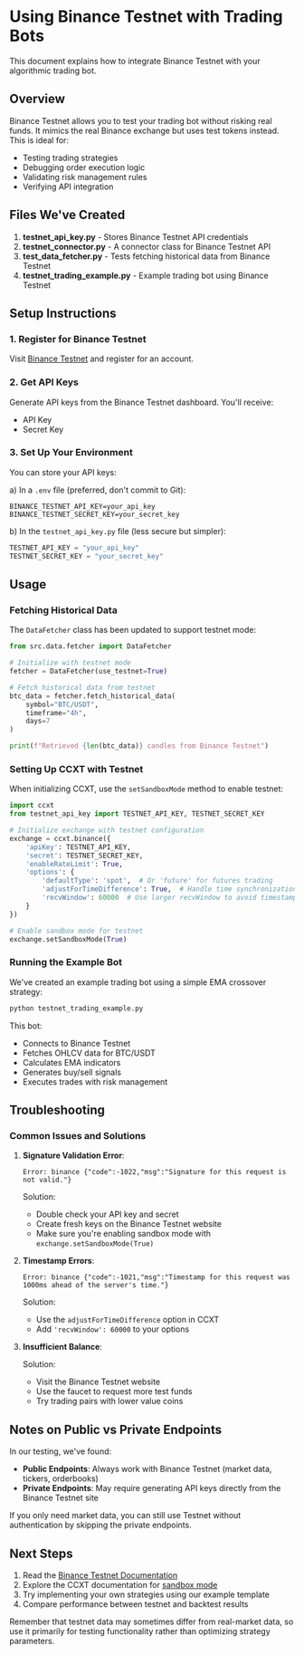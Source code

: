 # Using Binance Testnet with Trading Bots

This document explains how to integrate Binance Testnet with your algorithmic trading bot.

## Overview

Binance Testnet allows you to test your trading bot without risking real funds. It mimics the real Binance exchange but uses test tokens instead. This is ideal for:

- Testing trading strategies
- Debugging order execution logic
- Validating risk management rules
- Verifying API integration

## Files We've Created

1. **testnet_api_key.py** - Stores Binance Testnet API credentials
2. **testnet_connector.py** - A connector class for Binance Testnet API
3. **test_data_fetcher.py** - Tests fetching historical data from Binance Testnet
4. **testnet_trading_example.py** - Example trading bot using Binance Testnet

## Setup Instructions

### 1. Register for Binance Testnet

Visit [Binance Testnet](https://testnet.binance.vision/) and register for an account.

### 2. Get API Keys

Generate API keys from the Binance Testnet dashboard. You'll receive:
- API Key
- Secret Key

### 3. Set Up Your Environment

You can store your API keys:

a) In a `.env` file (preferred, don't commit to Git):
```
BINANCE_TESTNET_API_KEY=your_api_key
BINANCE_TESTNET_SECRET_KEY=your_secret_key
```

b) In the `testnet_api_key.py` file (less secure but simpler):
```python
TESTNET_API_KEY = "your_api_key"
TESTNET_SECRET_KEY = "your_secret_key"
```

## Usage

### Fetching Historical Data

The `DataFetcher` class has been updated to support testnet mode:

```python
from src.data.fetcher import DataFetcher

# Initialize with testnet mode
fetcher = DataFetcher(use_testnet=True)

# Fetch historical data from testnet
btc_data = fetcher.fetch_historical_data(
    symbol="BTC/USDT",
    timeframe="4h",
    days=7
)

print(f"Retrieved {len(btc_data)} candles from Binance Testnet")
```

### Setting Up CCXT with Testnet

When initializing CCXT, use the `setSandboxMode` method to enable testnet:

```python
import ccxt
from testnet_api_key import TESTNET_API_KEY, TESTNET_SECRET_KEY

# Initialize exchange with testnet configuration
exchange = ccxt.binance({
    'apiKey': TESTNET_API_KEY,
    'secret': TESTNET_SECRET_KEY,
    'enableRateLimit': True,
    'options': {
        'defaultType': 'spot',  # Or 'future' for futures trading
        'adjustForTimeDifference': True,  # Handle time synchronization
        'recvWindow': 60000  # Use larger recvWindow to avoid timestamp issues
    }
})

# Enable sandbox mode for testnet
exchange.setSandboxMode(True)
```

### Running the Example Bot

We've created an example trading bot using a simple EMA crossover strategy:

```bash
python testnet_trading_example.py
```

This bot:
- Connects to Binance Testnet
- Fetches OHLCV data for BTC/USDT
- Calculates EMA indicators
- Generates buy/sell signals
- Executes trades with risk management

## Troubleshooting

### Common Issues and Solutions

1. **Signature Validation Error**:
   ```
   Error: binance {"code":-1022,"msg":"Signature for this request is not valid."}
   ```
   
   Solution:
   - Double check your API key and secret
   - Create fresh keys on the Binance Testnet website
   - Make sure you're enabling sandbox mode with `exchange.setSandboxMode(True)`

2. **Timestamp Errors**:
   ```
   Error: binance {"code":-1021,"msg":"Timestamp for this request was 1000ms ahead of the server's time."}
   ```
   
   Solution:
   - Use the `adjustForTimeDifference` option in CCXT
   - Add `'recvWindow': 60000` to your options

3. **Insufficient Balance**:

   Solution:
   - Visit the Binance Testnet website
   - Use the faucet to request more test funds
   - Try trading pairs with lower value coins

## Notes on Public vs Private Endpoints

In our testing, we've found:

- **Public Endpoints**: Always work with Binance Testnet (market data, tickers, orderbooks)
- **Private Endpoints**: May require generating API keys directly from the Binance Testnet site

If you only need market data, you can still use Testnet without authentication by skipping the private endpoints.

## Next Steps

1. Read the [Binance Testnet Documentation](https://testnet.binance.vision/hc/en-us)
2. Explore the CCXT documentation for [sandbox mode](https://github.com/ccxt/ccxt/wiki/Manual#sandbox-mode)
3. Try implementing your own strategies using our example template
4. Compare performance between testnet and backtest results

Remember that testnet data may sometimes differ from real-market data, so use it primarily for testing functionality rather than optimizing strategy parameters. 